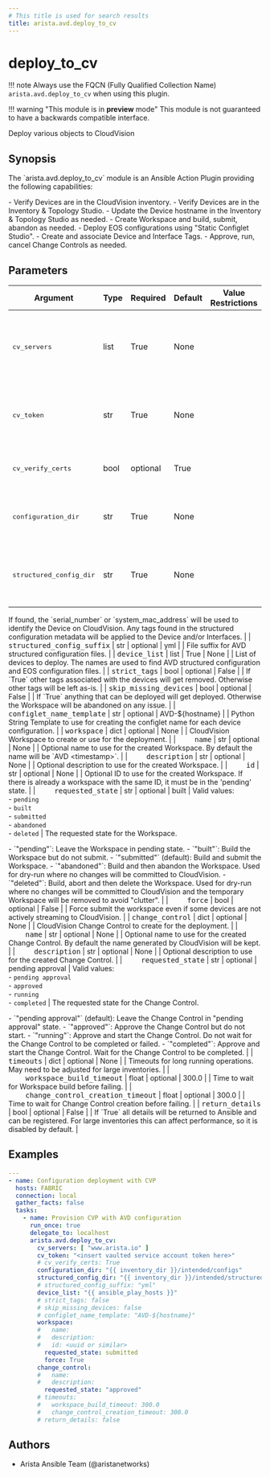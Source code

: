 ```yaml
---
# This title is used for search results
title: arista.avd.deploy_to_cv
---
```

<!--
  ~ Copyright (c) 2023-2024 Arista Networks, Inc.
  ~ Use of this source code is governed by the Apache License 2.0
  ~ that can be found in the LICENSE file.
  -->

# deploy_to_cv

!!! note
    Always use the FQCN (Fully Qualified Collection Name) `arista.avd.deploy_to_cv` when using this plugin.

!!! warning "This module is in **preview** mode"
    This module is not guaranteed to have a backwards compatible interface.

Deploy various objects to CloudVision

## Synopsis

The \`arista.avd.deploy\_to\_cv\` module is an Ansible Action Plugin providing the following capabilities\:

\- Verify Devices are in the CloudVision inventory.
\- Verify Devices are in the Inventory \& Topology Studio.
\- Update the Device hostname in the Inventory \& Topology Studio as needed.
\- Create Workspace and build, submit, abandon as needed.
\- Deploy EOS configurations using \"Static Configlet Studio\".
\- Create and associate Device and Interface Tags.
\- Approve, run, cancel Change Controls as needed.

## Parameters

| Argument | Type | Required | Default | Value Restrictions | Description |
| -------- | ---- | -------- | ------- | ------------------ | ----------- |
| <samp>cv_servers</samp> | list | True | None |  | List of hostnames or IP addresses for CloudVision instance to deploy to. |
| <samp>cv_token</samp> | str | True | None |  | Service account token. It is strongly recommended to use Vault for this. |
| <samp>cv_verify_certs</samp> | bool | optional | True |  | Verifies CloudVison server certificates. |
| <samp>configuration_dir</samp> | str | True | None |  | Path to directory containing .cfg files with EOS configurations. |
| <samp>structured_config_dir</samp> | str | True | None |  | Path to directory containing files with AVD structured configurations.
If found, the \`serial\_number\` or \`system\_mac\_address\` will be used to identify the Device on CloudVision.
Any tags found in the structured configuration metadata will be applied to the Device and/or Interfaces. |
| <samp>structured_config_suffix</samp> | str | optional | yml |  | File suffix for AVD structured configuration files. |
| <samp>device_list</samp> | list | True | None |  | List of devices to deploy. The names are used to find AVD structured configuration and EOS configuration files. |
| <samp>strict_tags</samp> | bool | optional | False |  | If \`True\` other tags associated with the devices will get removed. Otherwise other tags will be left as\-is. |
| <samp>skip_missing_devices</samp> | bool | optional | False |  | If \`True\` anything that can be deployed will get deployed. Otherwise the Workspace will be abandoned on any issue. |
| <samp>configlet_name_template</samp> | str | optional | AVD-${hostname} |  | Python String Template to use for creating the configlet name for each device configuration. |
| <samp>workspace</samp> | dict | optional | None |  | CloudVision Workspace to create or use for the deployment. |
| <samp>&nbsp;&nbsp;&nbsp;&nbsp;name</samp> | str | optional | None |  | Optional name to use for the created Workspace. By default the name will be \`AVD \<timestamp\>\`. |
| <samp>&nbsp;&nbsp;&nbsp;&nbsp;description</samp> | str | optional | None |  | Optional description to use for the created Workspace. |
| <samp>&nbsp;&nbsp;&nbsp;&nbsp;id</samp> | str | optional | None |  | Optional ID to use for the created Workspace. If there is already a workspace with the same ID, it must be in the \'pending\' state. |
| <samp>&nbsp;&nbsp;&nbsp;&nbsp;requested_state</samp> | str | optional | built | Valid values:<br>- <code>pending</code><br>- <code>built</code><br>- <code>submitted</code><br>- <code>abandoned</code><br>- <code>deleted</code> | The requested state for the Workspace.

\- \`\"pending\"\`\: Leave the Workspace in pending state.
\- \`\"built\"\`\: Build the Workspace but do not submit.
\- \`\"submitted\"\` \(default\)\: Build and submit the Workspace.
\- \`\"abandoned\"\`\: Build and then abandon the Workspace.
    Used for dry\-run where no changes will be committed to CloudVision.
\- \`\"deleted\"\`\: Build, abort and then delete the Workspace.
    Used for dry\-run where no changes will be committed to CloudVision and the temporary Workspace will be removed to avoid \"clutter\". |
| <samp>&nbsp;&nbsp;&nbsp;&nbsp;force</samp> | bool | optional | False |  | Force submit the workspace even if some devices are not actively streaming to CloudVision. |
| <samp>change_control</samp> | dict | optional | None |  | CloudVision Change Control to create for the deployment. |
| <samp>&nbsp;&nbsp;&nbsp;&nbsp;name</samp> | str | optional | None |  | Optional name to use for the created Change Control. By default the name generated by CloudVision will be kept. |
| <samp>&nbsp;&nbsp;&nbsp;&nbsp;description</samp> | str | optional | None |  | Optional description to use for the created Change Control. |
| <samp>&nbsp;&nbsp;&nbsp;&nbsp;requested_state</samp> | str | optional | pending approval | Valid values:<br>- <code>pending approval</code><br>- <code>approved</code><br>- <code>running</code><br>- <code>completed</code> | The requested state for the Change Control.

\- \`\"pending approval\"\` \(default\)\: Leave the Change Control in \"pending approval\" state.
\- \`\"approved\"\`\: Approve the Change Control but do not start.
\- \`\"running\"\`\: Approve and start the Change Control. Do not wait for the Change Control to be completed or failed.
\- \`\"completed\"\`\: Approve and start the Change Control. Wait for the Change Control to be completed. |
| <samp>timeouts</samp> | dict | optional | None |  | Timeouts for long running operations. May need to be adjusted for large inventories. |
| <samp>&nbsp;&nbsp;&nbsp;&nbsp;workspace_build_timeout</samp> | float | optional | 300.0 |  | Time to wait for Workspace build before failing. |
| <samp>&nbsp;&nbsp;&nbsp;&nbsp;change_control_creation_timeout</samp> | float | optional | 300.0 |  | Time to wait for Change Control creation before failing. |
| <samp>return_details</samp> | bool | optional | False |  | If \`True\` all details will be returned to Ansible and can be registered.
For large inventories this can affect performance, so it is disabled by default. |

## Examples

```yaml
---
- name: Configuration deployment with CVP
  hosts: FABRIC
  connection: local
  gather_facts: false
  tasks:
    - name: Provision CVP with AVD configuration
      run_once: true
      delegate_to: localhost
      arista.avd.deploy_to_cv:
        cv_servers: [ "www.arista.io" ]
        cv_token: "<insert vaulted service account token here>"
        # cv_verify_certs: True
        configuration_dir: "{{ inventory_dir }}/intended/configs"
        structured_config_dir: "{{ inventory_dir }}/intended/structured_configs"
        # structured_config_suffix: "yml"
        device_list: "{{ ansible_play_hosts }}"
        # strict_tags: false
        # skip_missing_devices: false
        # configlet_name_template: "AVD-${hostname}"
        workspace:
        #   name:
        #   description:
        #   id: <uuid or similar>
          requested_state: submitted
          force: True
        change_control:
        #   name:
        #   description:
          requested_state: "approved"
        # timeouts:
        #   workspace_build_timeout: 300.0
        #   change_control_creation_timeout: 300.0
        # return_details: false
```

## Authors

- Arista Ansible Team (@aristanetworks)
